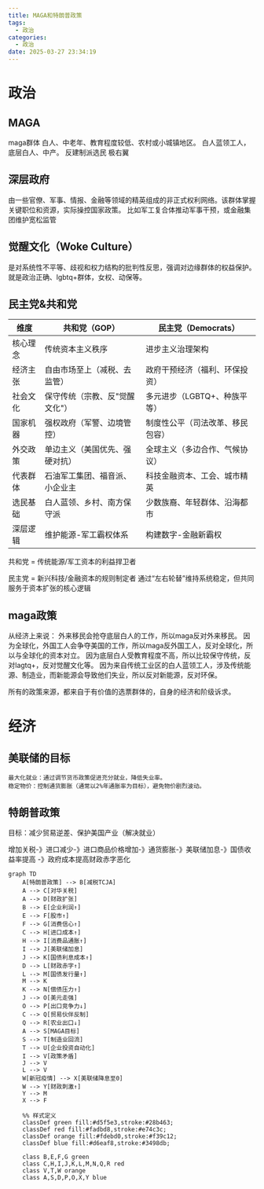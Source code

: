 ```yaml
---
title: MAGA和特朗普政策
tags:
  - 政治
categories:
  - 政治
date: 2025-03-27 23:34:19
---
```


# 政治
## MAGA
maga群体 白人、中老年、教育程度较低、农村或小城镇地区。
白人蓝领工人，底层白人、中产。
反建制派选民
极右翼

## 深层政府
由一些官僚、军事、情报、金融等领域的精英组成的非正式权利网络。该群体掌握关键职位和资源，实际操控国家政策。
比如军工复合体推动军事干预，或金融集团维护宽松监管

## 觉醒文化（Woke Culture）
是对系统性不平等、歧视和权力结构的批判性反思，强调对边缘群体的权益保护。
就是政治正确、lgbtq+群体，女权、动保等。

## 民主党&共和党

| 维度       | 共和党（GOP）                     | 民主党（Democrats）             |
|------------|----------------------------------|--------------------------------|
| 核心理念   | 传统资本主义秩序                 | 进步主义治理架构               |
| 经济主张   | 自由市场至上（减税、去监管）     | 政府干预经济（福利、环保投资） |
| 社会文化   | 保守传统（宗教、反"觉醒文化"）   | 多元进步（LGBTQ+、种族平等）   |
| 国家机器   | 强权政府（军警、边境管控）       | 制度性公平（司法改革、移民包容） |
| 外交政策   | 单边主义（美国优先、强硬对抗）   | 全球主义（多边合作、气候协议） |
| 代表群体   | 石油军工集团、福音派、小企业主   | 科技金融资本、工会、城市精英   |
| 选民基础   | 白人蓝领、乡村、南方保守派       | 少数族裔、年轻群体、沿海都市   |
| 深层逻辑   | 维护能源-军工霸权体系            | 构建数字-金融新霸权            |

共和党 = 传统能源/军工资本的利益捍卫者

民主党 = 新兴科技/金融资本的规则制定者
通过“左右轮替”维持系统稳定，但共同服务于资本扩张的核心逻辑 

## maga政策
从经济上来说：
外来移民会抢夺底层白人的工作，所以maga反对外来移民。
因为全球化，外国工人会争夺美国的工作，所以maga反外国工人，反对全球化，所以与全球化的资本对立。
因为底层白人受教育程度不高，所以比较保守传统，反对lagtq+，反对觉醒文化等。
因为来自传统工业区的白人蓝领工人，涉及传统能源、制造业，而新能源会导致他们失业，所以反对新能源，反对环保。

所有的政策来源，都来自于有价值的选票群体的，自身的经济和阶级诉求。

# 经济

## 美联储的目标
    最大化就业：通过调节货币政策促进充分就业，降低失业率。
    稳定物价：控制通货膨胀（通常以2%年通胀率为目标），避免物价剧烈波动。

## 特朗普政策

目标：减少贸易逆差、保护美国产业（解决就业）

增加关税-》进口减少-》进口商品价格增加-》通货膨胀-》美联储加息-》国债收益率提高 -》政府成本提高财政赤字恶化

```mermaid 
graph TD
    A[特朗普政策] --> B[减税TCJA]
    A --> C[对华关税]
    A --> D[财政扩张]
    B --> E[企业利润↑]
    E --> F[股市↑]
    F --> G[消费信心↑]
    C --> H[进口成本↑]
    H --> I[消费品通胀↑]
    I --> J[美联储加息]
    J --> K[国债利息成本↑]
    D --> L[财政赤字↑]
    L --> M[国债发行量↑]
    M --> K
    K --> N[偿债压力↑]
    J --> O[美元走强]
    O --> P[出口竞争力↓]
    C --> Q[贸易伙伴反制]
    Q --> R[农业出口↓]
    A --> S[MAGA目标]
    S --> T[制造业回流]
    T --> U[企业投资自动化]
    I --> V[政策矛盾]
    J --> V
    L --> V
    W[新冠疫情] --> X[美联储降息至0]
    W --> Y[财政刺激↑]
    Y --> M
    X --> F

    %% 样式定义
    classDef green fill:#d5f5e3,stroke:#28b463;
    classDef red fill:#fadbd8,stroke:#e74c3c;
    classDef orange fill:#fdebd0,stroke:#f39c12;
    classDef blue fill:#d6eaf8,stroke:#3498db;

    class B,E,F,G green
    class C,H,I,J,K,L,M,N,Q,R red
    class V,T,W orange
    class A,S,D,P,O,X,Y blue
```
